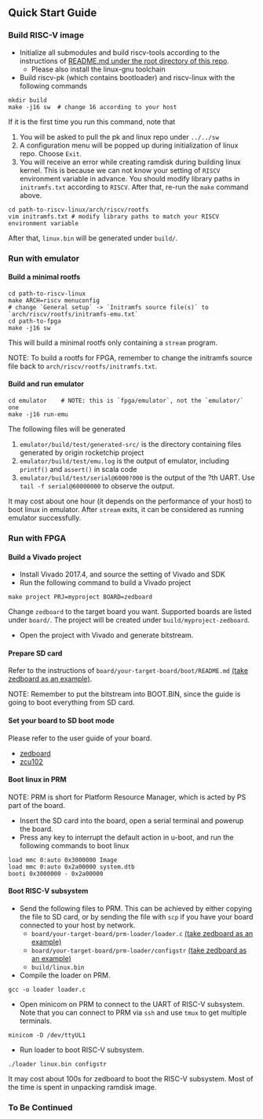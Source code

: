 ## Quick Start Guide

### Build RISC-V image

* Initialize all submodules and build riscv-tools according to the instructions of [README.md under the root directory of this repo](../README.md).
  * Please also install the linux-gnu toolchain
* Build riscv-pk (which contains bootloader) and riscv-linux with the following commands
```
mkdir build
make -j16 sw  # change 16 according to your host
```
If it is the first time you run this command, note that
1. You will be asked to pull the pk and linux repo under `../../sw`
1. A configuration menu will be popped up during initialization of linux repo. Choose `Exit`.
1. You will receive an error while creating ramdisk during building linux kernel. This is because we can not know your setting of `RISCV` environment variable in advance. You should modify library paths in `initramfs.txt` according to `RISCV`. After that, re-run the `make` command above.
```
cd path-to-riscv-linux/arch/riscv/rootfs
vim initramfs.txt # modify library paths to match your RISCV environment variable
```

After that, `linux.bin` will be generated under `build/`.

### Run with emulator

#### Build a minimal rootfs

```
cd path-to-riscv-linux
make ARCH=riscv menuconfig
# change `General setup` -> `Initramfs source file(s)` to `arch/riscv/rootfs/initramfs-emu.txt`
cd path-to-fpga
make -j16 sw
```
This will build a minimal rootfs only containing a `stream` program.

NOTE: To build a rootfs for FPGA, remember to change the initramfs source file back to `arch/riscv/rootfs/initramfs.txt`.

#### Build and run emulator

```
cd emulator    # NOTE: this is `fpga/emulator`, not the `emulator/` one
make -j16 run-emu
```
The following files will be generated
1. `emulator/build/test/generated-src/` is the directory containing files generated by origin rocketchip project
2. `emulator/build/test/emu.log` is the output of emulator, including `printf()` and `assert()` in scala code
3. `emulator/build/test/serial@6000?000` is the output of the ?th UART. Use `tail -f serial@60000000` to observe the output.

It may cost about one hour (it depends on the performance of your host) to boot linux in emulator. After `stream` exits, it can be considered as running emulator successfully.

### Run with FPGA

#### Build a Vivado project

* Install Vivado 2017.4, and source the setting of Vivado and SDK
* Run the following command to build a Vivado project
```
make project PRJ=myproject BOARD=zedboard
```
Change `zedboard` to the target board you want. Supported boards are listed under `board/`.
The project will be created under `build/myproject-zedboard`.
* Open the project with Vivado and generate bitstream.

#### Prepare SD card

Refer to the instructions of `board/your-target-board/boot/README.md` [(take zedboard as an example)](board/zedboard/boot/README.md).

NOTE: Remember to put the bitstream into BOOT.BIN, since the guide is going to boot everything from SD card.

#### Set your board to SD boot mode

Please refer to the user guide of your board.
* [zedboard](http://www.zedboard.org/sites/default/files/ZedBoard_HW_UG_v1_1.pdf)
* [zcu102](https://www.xilinx.com/support/documentation/boards_and_kits/zcu102/ug1182-zcu102-eval-bd.pdf)

#### Boot linux in PRM

NOTE: PRM is short for Platform Resource Manager, which is acted by PS part of the board.

* Insert the SD card into the board, open a serial terminal and powerup the board.
* Press any key to interrupt the default action in u-boot, and run the following commands to boot linux
```
load mmc 0:auto 0x3000000 Image
load mmc 0:auto 0x2a00000 system.dtb
booti 0x3000000 - 0x2a00000
```

#### Boot RISC-V subsystem

* Send the following files to PRM. This can be achieved by either copying the file to SD card, or by sending the file with `scp` if you have your board connected to your host by network.
  * `board/your-target-board/prm-loader/loader.c` [(take zedboard as an example)](board/zedboard/prm-loader/loader.c)
  * `board/your-target-board/prm-loader/configstr` [(take zedboard as an example)](board/zedboard/prm-loader/configstr)
  * `build/linux.bin`
* Compile the loader on PRM.
```
gcc -o loader loader.c
```
* Open minicom on PRM to connect to the UART of RISC-V subsystem. Note that you can connect to PRM via `ssh` and use `tmux` to get multiple terminals.
```
minicom -D /dev/ttyUL1
```
* Run loader to boot RISC-V subsystem.
```
./loader linux.bin configstr
```
It may cost about 100s for zedboard to boot the RISC-V subsystem. Most of the time is spent in unpacking ramdisk image.

### To Be Continued

